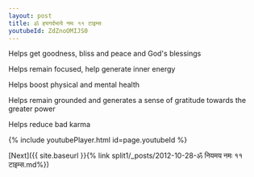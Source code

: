 ```yaml
---
layout: post
title: ॐ हयगर्दभाये नमः ११ टाइम्स
youtubeId: ZdZnoOMIJS0
---
```

 
 
Helps get goodness, bliss and peace and God's blessings
 
Helps remain focused, help generate inner energy 
 
Helps boost physical and mental health 
 
Helps remain grounded and generates a sense of gratitude towards the greater power 
 
Helps reduce bad karma
 
 
 
 


{% include youtubePlayer.html id=page.youtubeId %}
 
[Next]({{ site.baseurl }}{% link  split1/_posts/2012-10-28-ॐ नियमय नमः ११ टाइम्स.md%})
 
